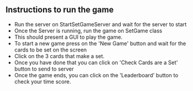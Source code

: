 
## Instructions to run the game
* Run the server on StartSetGameServer and wait for the server to start
* Once the Server is running, run the game on SetGame class
* This should present a GUI to play the game.
* To start a new game press on the 'New Game' button and wait for the cards to be set on the screen
* Click on the 3 cards that make a set.
* Once you have done that you can click on 'Check Cards are a Set' button to send to server
* Once the game ends, you can click on the 'Leaderboard' button to check your time score.
